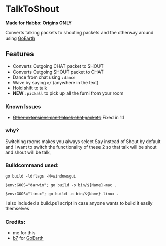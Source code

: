 # TalkToShout
**Made for Habbo: Origins ONLY**

Converts talking packets to shouting packets and the otherway around using [GoEarth](https://github.com/xabbo/goearth)

## Features
- Converts Outgoing CHAT packet to SHOUT
- Converts Outgoing SHOUT packet to CHAT
- Dance from chat using `:dance`
- Wave by saying `o/` (anywhere in the text)
- Hold shift to talk
- **NEW** `:pickall` to pick up all the furni from your room

### Known Issues
- ~~[Other extensions can't block chat packets](https://github.com/Edaurd/TalkToShout/issues/1)~~ Fixed in 1.1

### why?
Switching rooms makes you always select Say instead of Shout by default and I want to switch the functionality of these 2 so that talk will be shout and shout will be talk, 

### Buildcommand used:
`go build -ldflags -H=windowsgui`

`$env:GOOS="darwin"; go build -o bin/${Name}-mac .`

`$env:GOOS="linux"; go build -o bin/${Name}-linux .`

I also included a build.ps1 script in case anyone wants to build it easily themselves

### Credits:
- me for this
- [b7](https://github.com/b7c) for [GoEarth](https://github.com/xabbo/goearth)
